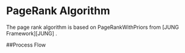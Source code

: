 PageRank Algorithm
====================

The page rank algorithm is based on PageRankWithPriors from [JUNG Framework][JUNG] . 

##Process Flow 


